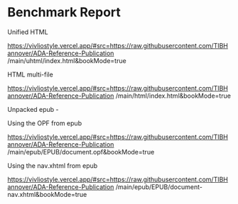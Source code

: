 # Benchmark Report

Unified HTML

https://vivliostyle.vercel.app/#src=https://raw.githubusercontent.com/TIBHannover/ADA-Reference-Publication
/main/uhtml/index.html&bookMode=true

HTML multi-file

https://vivliostyle.vercel.app/#src=https://raw.githubusercontent.com/TIBHannover/ADA-Reference-Publication
/main/html/index.html&bookMode=true

Unpacked epub - 

Using the OPF from epub

https://vivliostyle.vercel.app/#src=https://raw.githubusercontent.com/TIBHannover/ADA-Reference-Publication
/main/epub/EPUB/document.opf&bookMode=true 

Using the nav.xhtml from epub

https://vivliostyle.vercel.app/#src=https://raw.githubusercontent.com/TIBHannover/ADA-Reference-Publication
/main/epub/EPUB/document-nav.xhtml&bookMode=true


